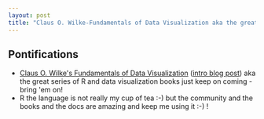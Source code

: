 ```yaml
---
layout: post
title: "Claus O. Wilke-Fundamentals of Data Visualization aka the great series of R and data visualization books just keep on coming - bring 'em on!"
---
```


## Pontifications

* [ Claus O. Wilke's Fundamentals of Data Visualization](http://serialmentor.com/dataviz/) ([intro blog post](http://serialmentor.com/blog/2018/1/23/fundamentals-of-data-visualization)) aka the great series of R and data visualization books just keep on coming - bring 'em on!
* R the language is not really my cup of tea :-) but the community and the books and the docs are amazing and keep me using it :-) !